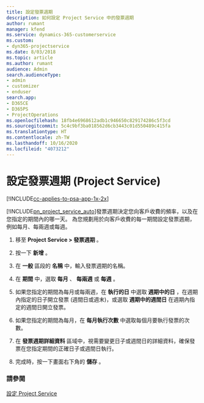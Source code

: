 ```yaml
---
title: 設定發票週期
description: 如何設定 Project Service 中的發票週期
author: rumant
manager: kfend
ms.service: dynamics-365-customerservice
ms.custom:
- dyn365-projectservice
ms.date: 8/03/2018
ms.topic: article
ms.author: rumant
audience: Admin
search.audienceType:
- admin
- customizer
- enduser
search.app:
- D365CE
- D365PS
- ProjectOperations
ms.openlocfilehash: 18fb4e6968612adb1c946650c829174286c5f3cd
ms.sourcegitcommit: 5c4c9bf3ba018562d6cb3443c01d550489c415fa
ms.translationtype: HT
ms.contentlocale: zh-TW
ms.lasthandoff: 10/16/2020
ms.locfileid: "4073212"
---
```

# <a name="set-up-invoice-frequencies-project-service"></a>設定發票週期 (Project Service)

[!INCLUDE[cc-applies-to-psa-app-1x-2x](../includes/cc-applies-to-psa-app-1x-2x.md)]

[!INCLUDE[pn_project_service_auto](../includes/pn-project-service-auto.md)]發票週期決定您向客戶收費的頻率，以及在您指定的期間內的哪一天。 為您規劃用於向客戶收費的每一期間設定發票週期，例如每月、每兩週或每週。  
  
1.  移至 **Project Service > 發票週期** 。  
  
2.  按一下 **新增** 。  
  
3.  在 **一般** 區段的 **名稱** 中，輸入發票週期的名稱。  
  
4.  在 **期間** 中，選取 **每月** 、 **每兩週** 或 **每週** 。  
  
5.  如果您指定的期間為每月或每兩週，在 **執行的日** 中選取 **週期中的日** ，在週期內指定的日子開立發票 (週間日或週末)，或選取 **週期中的週間日** 在週期內指定的週間日開立發票。  
  
6.  如果您指定的期間為每月，在 **每月執行次數** 中選取每個月要執行發票的次數。  
  
7.  在 **發票週期詳細資料** 區域中，視需要變更日子或週間日的詳細資料，確保發票在您指定期間的正確日子或週間日執行。  
  
8.  完成時，按一下畫面右下角的 **儲存** 。  
  
### <a name="see-also"></a>請參閱  
 [設定 Project Service](../psa/configure.md)
